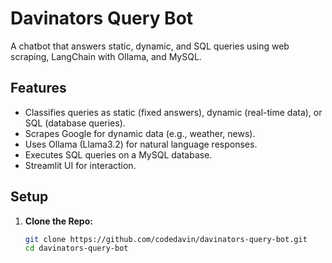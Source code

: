 # Davinators Query Bot

A chatbot that answers static, dynamic, and SQL queries using web scraping, LangChain with Ollama, and MySQL.

## Features
- Classifies queries as static (fixed answers), dynamic (real-time data), or SQL (database queries).
- Scrapes Google for dynamic data (e.g., weather, news).
- Uses Ollama (Llama3.2) for natural language responses.
- Executes SQL queries on a MySQL database.
- Streamlit UI for interaction.

## Setup
1. **Clone the Repo:**
   ```bash
   git clone https://github.com/codedavin/davinators-query-bot.git
   cd davinators-query-bot
